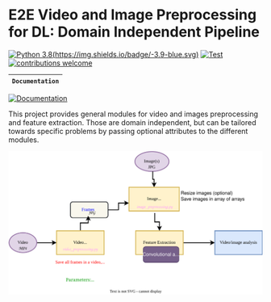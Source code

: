 # E2E Video and Image Preprocessing for DL: Domain Independent Pipeline

[![Python 3.8](https://img.shields.io/badge/python-3.8-blue.svg)(https://img.shields.io/badge/-3.9-blue.svg)](https://www.python.org/downloads/release/python-3816/)
[![Test](https://github.com/simulamet-host/video_analytics/actions/workflows/testing.yml/badge.svg)](https://github.com/simulamet-host/video_analytics/actions/workflows/testing.yml)
[![contributions welcome](https://img.shields.io/badge/contributions-welcome-brightgreen.svg?style=flat)](https://github.com/simulamet-host/video_analytics/issues)


**`Documentation`** |
------------------- |
[![Documentation](https://img.shields.io/badge/api-reference-blue.svg)](https://simulamet-host.github.io/video_analytics/E2Evideo.html) 

This project provides general modules for video and images preprocessing and feature extraction.
Those are domain independent, but can be tailored towards specific problems by passing optional attributes to the different modules.

![system design](System%20Pipeline.drawio.svg)

